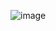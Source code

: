 ![image](https://user-images.githubusercontent.com/68274794/148691895-add5adc2-21b4-4139-8ea9-bc798abdcfbc.png)

